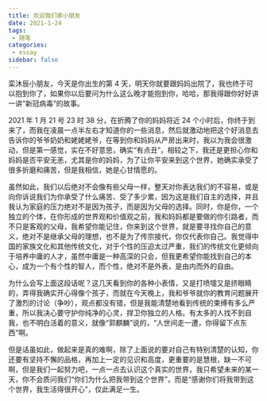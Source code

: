 ```yaml
---
title: 欢迎我们家小朋友
date: 2021-1-24
tags:
 - 随笔
categories:
 - essay
sidebar: false
---
```


栾沐辰小朋友，今天是你出生的第 4 天，明天你就要跟妈妈出院了，我也终于可以抱到你了，如果你以后要问为什么这么晚才能抱到你，哈哈，那我得跟你好好讲一讲“新冠病毒”的故事。

2021 年 1 月 21 号 23 时 38 分，在折腾了你的妈妈将近 24 个小时后，你终于到来了，而我在凌晨一点半左右才知道你的一些消息，然后就激动地把这个好消息去告诉你的爷爷奶奶和姥姥姥爷，在等到你和妈妈从产房出来时，我以为我会很激动，但是第一感觉，实在不好意思，确实“有点丑”，相较之下，我还是更担心你和妈妈是否平安无恙，尤其是你的妈妈，为了让你平安来到这个世界，她确实承受了很多折磨和痛苦，但是我相信，她是心甘情愿的。

虽然如此，我们以后绝对不会像有些父母一样，整天对你表达我们的不容易，或是向你诉说我们为你承受了什么痛苦、受了多少累，因为这是我们自主的选择，并且我认为家庭的压力绝对不是因为孩子，而是因为父母的选择。同时，你是你，一个独立的个体，在你形成的世界观和价值观之前，我和妈妈都是要做的你引路者，而不只是客观的父母，我希望你能记住，你来到这个世界，就是要寻找你自己的意义，绝对不是继承父母的理想，也不是为了传宗接代，你仅代表你自己。我觉得中国的家族文化和其他传统文化，对于个性的压迫太过严重，我们的传统文化更倾向于培养中庸的人才，虽然中庸是一种高深的只会，但我更希望你能找到自己的本心，成为一个有个性的智人，而个性，绝对不是外表，是由内而外的自由。

为什么会写上面这段话呢？这几天看到你的各种小表情，又是打喷嚏又是挤眼睛的，弄得我确实开心得像个孩子，而就在今天晚上，我和爷爷就你的教育问题展开了激烈的讨论（争吵），观点都没有错，但是我能清楚地看到传统的束缚有多么严重，所以我决心要守护你纯净的心灵，捍卫你独立的人格。有太多的人找不到自我，也不明白活着的意义，就像“郭麒麟”说的，“人世间走一遭，你得留下点东西”啊。

但是话虽如此，做起来是真的难啊，除了上面说的要对自己有特别清楚的认知，你还要有坚持不懈的品格，再加上一定的见识和高度，更重要的是慧根，缺一不可啊，但是我们一起努力吧，一点一点去认识这个真实的世界，我只希望未来的某一天，你不会质问我们“你们为什么把我带到这个世界”，而是“感谢你们将我带到这个世界，我生活得很开心”，仅此满足一生。
